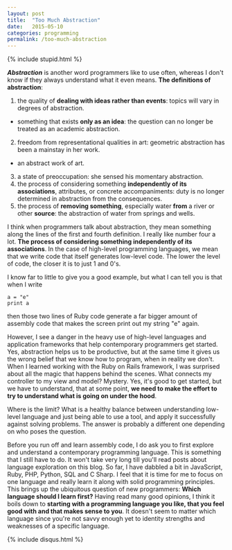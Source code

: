 ```yaml
---
layout: post
title:  "Too Much Abstraction"
date:   2015-05-10
categories: programming
permalink: /too-much-abstraction
---
```

{% include stupid.html %}

**_Abstraction_** is another word programmers like to use often, whereas I don't know if they always understand what it even means. **The definitions of abstraction**:

1. the quality of **dealing with ideas rather than events**: topics will vary in degrees of abstraction.
- something that exists **only as an idea**: the question can no longer be treated as an academic abstraction.
2. freedom from representational qualities in art: geometric abstraction has been a mainstay in her work.
- an abstract work of art.
3. a state of preoccupation: she sensed his momentary abstraction.
4. the process of considering something **independently of its associations**, attributes, or concrete accompaniments: duty is no longer determined in abstraction from the consequences.
5. the process of **removing something**, especially water **from** a river or other **source**: the abstraction of water from springs and wells.

I think when programmers talk about abstraction, they mean something along the lines of the first and fourth definition. I really like number four a lot. **The process of considering something independently of its associations**. In the case of high-level programming languages, we mean that we write code that itself generates low-level code. The lower the level of code, the closer it is to just 1 and 0's.

I know far to little to give you a good example, but what I can tell you is that when I write

    a = "e"
    print a

then those two lines of Ruby code generate a far bigger amount of assembly code that makes the screen print out my string "e" again.

However, I see a danger in the heavy use of high-level languages and application frameworks that help contemporary programmers get started. Yes, abstraction helps us to be productive, but at the same time it gives us the wrong belief that we know how to program, when in reality we don't. When I learned working with the Ruby on Rails framework, I was surprised about all the magic that happens behind the scenes. What connects my controller to my view and model? Mystery. Yes, it's good to get started, but we have to understand, that at some point, **we need to make the effort to try to understand what is going on under the hood**.

Where is the limit? What is a healthy balance between understanding low-level language and just being able to use a tool, and apply it successfully against solving problems. The answer is probably a different one depending on who poses the question.

Before you run off and learn assembly code, I do ask you to first explore and understand a contemporary programming language. This is something that I still have to do. It won't take very long till you'll read posts about language exploration on this blog. So far, I have dabbled a bit in JavaScript, Ruby, PHP, Python, SQL and C Sharp. I feel that it is time for me to focus on one language and really learn it along with solid programming principles. This brings up the ubiquitous question of new programmers: **Which language should I learn first?** Having read many good opinions, I think it boils down to **starting with a programming language you like, that you feel good with and that makes sense to you**. It doesn't seem to matter which language since you're not savvy enough yet to identity strengths and weaknesses of a specific language.


{% include disqus.html %}
